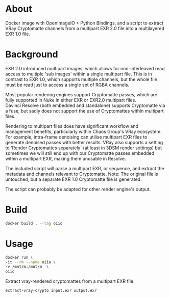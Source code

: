 About
=====

Docker image with OpenImageIO + Python Bindings, and a script to extract VRay Cryptomatte channels from a multipart EXR 2.0 file into a multilayered EXR 1.0 file.

Background
==========

EXR 2.0 introduced multipart images, which allows for non-interleaved read access to multiple 'sub images' within a single multipart file.
This is in contrast to EXR 1.0, which supports multiple channels, but the whole file must be read just to access a single set of RGBA channels.

Most popular rendering engines support Cryptomatte passes, which are fully supported in Nuke in either EXR or EXR2.0 multipart files.  
Davinci Resolve (both embedded and standalone) supports Cryptomatte via a fuse, but sadly does not support the use of Cryptomattes within
multipart files.

Rendering to multipart files does have significant workflow and management benefits, particularly within Chaos Group's VRay ecosystem. 
For example, intra-frame denoising can utilise multipart EXR files to generate denoised passes with better results. VRay also supports
a setting to 'Render Cryptomattes separately' (at least in 3DSM render settings) but sometimes we will still end up with our Cryptomatte
passes embedded within a multipart EXR, making them unusable in Resolve.

The included script will parse a multipart EXR, or sequence, and extract the metadata and channels relevant to Cryptomatte. Note: The original
file is untouched, but a separate EXR 1.0 Cryptomatte file is generated.

The script can probably be adapted for other render engine's output.

Build
=====

```bash
docker build . --tag oiio
```

Usage
=======

```bash
docker run \
-it --rm --name oiio \
-v /mnt/m:/mnt/m  \
oiio
```

Extract vray-rendered cryptomattes from a multipart EXR file

```bash
extract-vray-crypto input.exr output.exr
```